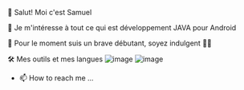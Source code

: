 👋 Salut! Moi c'est Samuel

👀 Je m'intéresse à tout ce qui est développement JAVA pour Android

🌱 Pour le moment suis un brave débutant, soyez indulgent 👨🏻

🛠️ Mes outils et mes langues
![image](https://user-images.githubusercontent.com/74216127/180431667-9cea6b10-085a-4f37-b694-4e764816413b.png) ![image](https://user-images.githubusercontent.com/74216127/180432040-bc140f50-8c7b-4d51-9a58-d79bdc308c60.png)

- 📫 How to reach me ...

